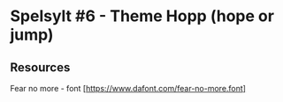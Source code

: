 # Spelsylt #6 - Theme Hopp (hope or jump)

## Resources

Fear no more - font [https://www.dafont.com/fear-no-more.font]
